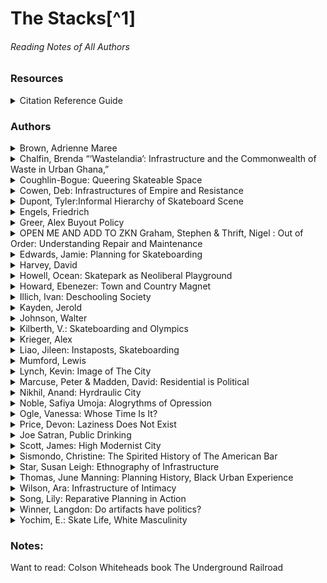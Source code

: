 
# The Stacks[^1]
###### Reading Notes  of All Authors


### Resources
<details>
 <summary> Citation Reference Guide </summary>
 
 ``` 
 MLA CITATION ELEMENTS
 
 Author.
Title of source.
Title of container,
Other contributors,
Version,
Number,
Publisher,
Publication date,
Location.
```
#### A book should be in italics:
Henley, Patricia. The Hummingbird House. MacMurray, 1999.

#### An individual webpage 
 webpage title should be in quotation marks. The name of the parent website, which MLA treats as a "container," should follow in italics:  
 Lundman, Susan. "How to Make Vegetarian Chili." eHow, www.ehow.com/how_10727_make-vegetarian-chili.html.*

 #### News Article
  Taylor, Rumsey. "Fitzcarraldo." Slant, 13 Jun. 2003, www.slantmagazine.com/film/review/fitzcarraldo/. Accessed 29 Sep. 2009. 
 
#### A periodical (journal, magazine, newspaper) 
article should be in quotation marks:  
Bagchi, Alaknanda. "Conflicting Nationalisms: The Voice of the Subaltern in Mahasweta Devi's Bashai Tudu." Tulsa Studies in Women's Literature, vol. 15, no. 1, 1996, pp. 41-50.  

#### A song or piece of music 
 song title The name of the album should then follow in italics:

Beyoncé. "Pray You Catch Me." Lemonade, Parkwood Entertainment, 2016, www.beyonce.com/album/lemonade-visual-album/.
 
 </details>
 
 ### Authors
 
 <details>
 <summary> Brown, Adrienne Maree </summary>
 
  **Brown, Adrienne Maree. "Emergent Strategies."** AK Press, 2017. 
 
                23: Definitions
                25: Lineage of Emergent Strategies
                26: Everything is about relationships
                27: Grace Lee Boggs, Margaret Wheatley, Ill Weaver
                28: Dialectical Humanism + Organic Intellectuals
                29: AMB Bio
                30: Simple -vs- Easy
                31: Facilitator Family of AMB
                33: Keith Cylar (Originator of Word Pleasure Activism) + Audre Lorde + Space which is a pleasure to enter
                34: Healing/Trauma
                35: Doula (Life/Death are transactions that want to be held gently)
                36: A human dressing room, Sterling Toles
                38: Reading Reccomendations 
                41: Principles of Emergent Strategies
                44: Complex Movement, Organization in Detroit
                45: Bio Components: Ants, Wavicle, Dandelions, Starlings, Mycellium, Ferns
                46: Defining Biomimicry
                48-49: Negative things we've learned
                50: Framework Diagram
                53: Fractals: What we practice at a small scale sets patterns for the whole system. 
                54: Trap of "Specialness" and winning
                57: Utopias that are just different monocultures  
  
</details>
     
 <details>
 <summary>                 
Chalfin, Brenda “‘Wastelandia’: Infrastructure and the Commonwealth of Waste in 
Urban Ghana,”  </summary>
     
     
Chalfin, Brenda “‘Wastelandia’: Infrastructure and the Commonwealth of Waste in 
Urban Ghana,” Ethnos 82, no. 4 (July 18, 2017): 648–71.
              
 </details>

   <details>
 <summary>   Coughlin-Bogue: Queering Skateable Space </summary>
**Coughlin-Bogue, Tobin "Queering Skateable Space: How Dispersing Skate Spots Defuses
Toxic Masculinity."** Urban Pamphleteer #8: Skateboardings, 2020. 18-20

 </details>
 
 <details>
 <summary>   Cowen, Deb: Infrastructures of Empire and Resistance </summary>
 
**Deb Cowen, “[Infrastructures of Empire and Resistance](http://gofile.me/6WhDC/VlARGlPoa)**,” Verso Books blog (January 25, 
2017): https://www.versobooks.com/blogs/3067-infrastructures-of-empire-and-resistance

      2. Naming current struggles for justice
      3. Heathrow and Calais (informal refugee settlement in france or maybe england?)
      4. Infrastructure does not simply reflect existing inequality, but also engineers and entrenches
      5. Connecting and Restricing capabilities
      6. Notion of infra as fixed
      7. Infrastructure to spatially fix capital, imperialism infrastructure as apology
      8. Canadian examples
      9. Fugitive Infrastructures, Underground Railroad, DAPL
      10. Winona LaDuke
      %% "Infrastructure is by definition future oriented; it is assembled in the service of worlds to come"
      11. Churches and Border Wall

   
</details>
  
<details>
     
 <summary> Dupont, Tyler:Informal Hierarchy of Skateboard Scene </summary>
**Dupont, Tyler. From Core to Consumer: The Informal Hierarchy of the Skateboard Scene. Journal of Contemporary Ethnography Vol. 43(5), 2014), 556-581**

 </details>
 
 <details>
 <summary> Engels, Friedrich </summary>
     
[Engels, Friedrich.1845. “The Great Towns.”](http://gofile.me/6WhDC/8K48J765f) in The Condition of the Working-Class in England in 1844, in The City Reader, Richard T. LeGates and Frederic Stout, eds. Routledge,
2003: 58-66.   



ZTLKN Notes: [anti-homeless policing](zzzzz_cards/201_anti-homelessPolicing_Industrialization.md)  
       
       58:Bio of Engels while writing The Condition of the Working Class in England in 1844 (1845)  
       59: Further Reading Reccomendations  
       60a: Isolated condition of man in Great Towns
       60b: Starvation
       61a: City layout seperates borgeoisie from workers
       61b: Protecting nerves of rich from seeing any evidence of poor
       62:  Description of layout, neighborhood
       63a: Description of filth, bad living conditions in Irk
       64a: More filth, this time pigs
       64b: How little air, space in these places. Living conditions are new, in the "industrial" epoch
       65a: Built without reference, without plan. 
       65b: Layout of workers housing
       66: Ratio of worker to Bourgeoisie
       
       #Notes
       Offal --> entrails and internal organs of animals slaughtered for meat
                
  </details>
  
 <details> 
 <summary> Greer, Alex Buyout Policy </summary>
 
**Greer, Alex "A historical assessment of home buyout policy: Are we learning or just failing?"**
Section 1: Policy Learning Theory (Social, Instrumental) 
 
 </details>
 
 <details> 
 <summary> OPEN ME AND ADD TO ZKN Graham, Stephen & Thrift, Nigel : Out of Order: Understanding Repair and Maintenance </summary>
 

Graham, Stephen and Nigel Thrift, “Out of Order: Understanding Repair and 
Maintenance,” Theory, Culture & Society 24, no. 3 (May 2007): 1–25. 

           1. Maintenance and Earth Worms
           2. Heidegger
           3. Qualities of maintenance, proliferation of things
           4. idk
           5. Maintenance as generative, maintenance is learning
           6. repair as innovation, variation, improvisation, tinkering. Designers not considering maintenance workers. 
           7. MAintenance worker job numbers
           8. Disussion of Leigh Starrs definition of infrastructure
           9. Catastrophic failutes vs "deeply prosaic software clitches, crashes and continual neccessary repair"
           10: Mesh period for new infrastructures
           11: Global South, Infra. improvisation, informality
           12: YTK, Internet like farmohouses built by non-union labor
           13: Cyberspace and electricity
           14: neoliberal politics impact on electric grid, privitization
           15:  Auto Repair/Roadside Repair
           16: Roadside breakdown companies
           17: Crash Ecology, Road Repair techniques
           18: Conclusion
           19: E-Waste
           20:
      
           
           _____________________
          TODO: add How Buildings Learn 1994 to reading list

        **ZKN:** What would our lives be like if we took earthworms seriously, took the ground
under our feet rather than the skies above our heads, as the place to look as
well as, eventually, as the place to be? It is as though we have been pointed
in the wrong direction., Adam Phillips 

       ZKN: to invent the train is also to invent the plane crash Ltringer and Virilio, 2003, (pg 4). Connect to Crisis Card. 
       
       ZKN: Maintenance as learning. Connect to Haussmans plan for paris. 
       
       ZKN: Parents have to become experts very quickly. 
       
       ZKN: Commercial buildings are often, in certain senses, in even worse
condition, in part because architects themselves rarely consider or take into
their designs the business of maintenance and repair: ‘they see the people
who do the maintaining as blue collar illiterates and the process of upkeep
as trivial, not a part of design concerns’ (Brand, 1994: 112). Thus, one:
. . . survey of fifty-eight new business buildings near London [found that] ‘a
staggering one-fifth of the sample said that the need to clean their windows
had not even been considered during the design and construction of the

building’. Also light fixtures in the grand lobbies were unreachable for lamp
replacement, and internal drains from the flat roofs had no access hatches for
inspection and cleaning. (1994: 112) (6)


6 Such associations
point to the way in which maintenance and repair is increasingly thought
of as a generic activity, the model for which can be spread across many
realms of everyday life.(16)
       _________________________
 
 </details>
       
 <details> 
 <summary> Edwards, Jamie: Planning for Skateboarding </summary>
 
**Edwards, Jamie. 2020. "One more push, to clear the last step: Planning for Skateboarding"** London Southbank University, School of Law and Social Sciences. 

            2: Abstract
            3: TOC
            4: Intro
            7: Lefebvre, PSPOs (Public Space Protection Orders)
            8: Policing, Defensive Architecture
            9:  Displacement, Redevelopment 
            10: Grinding Edges, Harvey
            11:

</details>           

<details> 
 <summary> Harvey, David </summary>
 
**Harvey, David. 1985. “On planning the ideology of planning,”** in The Urbanization of Capital. Baltimore:
Johns Hopkins University Press: 165-184.

                 165: Intro
                 166: Social Reproduction
                 167: Class Relationships
                 168: Built environment supporting Capitalism 
                 169: capital OVER Laboreres
                 170: Partnerships between capitalists and laborers
                 171: Monopolies created by fixed variables (land, housing)
                 172: Problems of "crisis," (losing ground)
                 173: Challenges to Planners, Allocation
                 174: Monopoly Power Examples
                 175: Challenge to Planners: Internalise Diverse Conflicting Interests
                 176: Role of Planner: Balance, Maintain capital interests
                 177: Planner Worldview
                 178: Role of Dispersal
                 179: Short Term Reforms 
                 180-1: 1980s example of losing progress towards equity made in 60s
            
           ###### Notes From Eve Balu's Class 1/27/22
           `**Argument synthesiss**
            Job of planner is to maintain the state. This means perpetuating the existing social order. 
            Primarily serve the interest of capital over labor. 
            Helping poor/disenfranchized is in direct contention w/ holding up state as is (Capital Interest).   
            This Contradiction results in planning needing to constantly re-adjust/reconceive of themselves in the field.
            In society there are occasionaly moments of "crisis of ideology" where tension is so high where planners intervene and create short-term reforms. 
            An example of this is the civil rights movememnt in the 1960s, but much of the progress of the reforms were wiped out in the 80s. 
            Instead of adhering to an ideology of harmony, planners should recognize that harmony legitimates the domination of capital interest over labor. 
            Planners should plan not cities, policy, etc, but the reconstruction of society itself. 
            Planners do have some agency, but reforms are ineffective, they need to work towards the reconfiguration of society.` 
            
            `**Context:** Peter Hall is a prolific marxist, economic geographer. 
 
 </details> 
 
 <details>
 <summary> Howell, Ocean: Skatepark as Neoliberal Playground </summary>
 
**Howell O. Skatepark as Neoliberal Playground: Urban Governance, Recreation Space, and the Cultivation of Personal Responsibility**._Space and Culture_. 2008;11(4):475-496.

</details>

<details> 
 <summary> Howard, Ebenezer: Town and Country Magnet </summary>
 
[Howard, Ebenezer. 1898. “Introduction”, ch1 “The Town and Country Magnet,”](http://gofile.me/6WhDC/0dVlJDmEh) ch 2 and “Social Cities,”  ch13 “The Future of London,” in Garden Cities of Tomorrow, 1898. 

                   41: Disagreements in society, generational
                   42: no disagreement that migration to overcrowded cities is bad, root of all bad
                   43: Describing sordid living conditions
                   44: posing question, how to restore people to land
                   45: discussion of "attractions", magnets and needles metaphor
                   46: 3 magnet diagram
                   47: 3 magnet discussion
                   48: ode to the town-country, man-woman metaphor
                   50-1: Financial Arangements of Garden City
                   52-3: Diagram of Garden City
                   54-5: Layout of Garden CIty
                   56: Farmers + Produce Market
                   57 "philanthropic" institutions (deaf, asylums)
                   138: chapter 12 intro quotes
                   139: Obtaining land
                   140-1: Solution to cities growing, North Adelaid
                   142-3 connected garden cities 
                   144: Railways, Compared to Londons Suburbs
                   145: History of Londons Rail Development. 
                   146: Selfishness/Grandeiose language about new model and lvoe
                   147: power of vested interests
                   148: Financial predictions

 </details> 
 
 <details>
 <summary> Illich, Ivan: Deschooling Society </summary> 
 
**Illich, Ivan. "Deschooling Society"** Marion Boyers Publishing, 2002

               ` 1: Service and Value (institutionalization of value)
                   2: Disservice to the rich and poor
                    3: Institutionalization of school creating new definitions of poverty
                    4: Welfare in US
                    5: Money doesn't improve education
                    6: Poor students cant catch up
                    7:  Latin American schools. Schooled in inferiority to better schooled
                    8: Society has become dependent on schools, now believes that education is costly and difficult
                    9: Increased Spending Not a Solution
                    10: Obligatory schooling infeasible
                    11: Dis-Establishing Schools
                    12: Curriculum as Role-Assigning
                    13: Drill Skills
                    14: Education credit card
                    15: 1956 NYC Archioseys need to learn spanish to accomodate PR immigrants (Open the Market)
                    17: Mandatory Attendance; Liberal Arts
                    18: Paolo Freire; 40 hours to literacy
                    19: Intellectual Matching (book tindr)
                    20: Matching by Title
                    21: Defending Book Tindr (addressing arguments why it wouldnt work)
                    22: Medieval town education`
               ` 23: Karl Marx Child Labor`
  
 </details> 
 
 <details> 
 <summary> Kayden, Jerold </summary>
 
[Jerold S. Kayden and Adam Tanaka, Real Estate Financial Analysis for Public 
and Private Development](http://gofile.me/6WhDC/cvKMNKgSv), Class Note #1 (2022), pp. 1-11


                    1: Copyright  
                    2: Intro to 3 primary tools  
                    3: 3 Tools in Table  
                    4: Pro Forma  
                    5: Gross Income, Vacancy  
                    6: operating Expenses, Real Estate Taxes  
                    7: Net Operating Income, Debt Service  
                    8: Cash Flow After Financing  
                    9: Measuring Performance  
                    10: Return, Total Assets Equity  
                    11: Capitalized Value  
                    
</details> 

<details> 
 <summary> Johnson, Walter </summary>

[Johnson, Walter. 2013. “Introduction: Boom,”](http://gofile.me/6WhDC/Ci7UFKV23) River of Dark Dreams: Slavery and Empire in the Cotton Kingdom. Cambridge, MA: Harvard University Press, 2013: 1-17.

          1. Boat Explosion Story
          2. Context of American Slavery in Missippi Valley
          3. Jefferson's Dream of Yeoman Farmers
          4. Disperal of Louisiana and Mississippi
          5. Empire of Liberty --> instead, Cotton Kingdom
          6. Steamboats as investments
          7. New Orleans, Counter-Culture
          8. Spatial Limits of Profits of Steamboats
          9. Simplification of land/people, Gossyplum Barbadense (type of cotton)
          10: idk
          11: Merchant Capital, Resentment Brewing
          12: Depression of 1837, Political/Financial Conditions
          13: Boom + Bust w/ slavery --> rich can't liquidate assets 
          14: Globalism desire of south
          15: Cuba/Nicaragua/Virginia questions
          16: "The South" is agreed upon as concept

 </details>
 <details> 
 <summary> Kilberth, V.: Skateboarding and Olympics </summary>
 
**Kilberth, V., & Schwier, J. (2019). Skateboarding Between Subculture and the Olympics : A Youth Culture under Pressure from Commercialization and Sportification** (KörperKulturen). Bielefeld: Transcript-Verlag.

</details>
<details> 
 <summary> Krieger, Alex </summary>
 
**Krieger, Alex. 2019. “Making Nature Urbane: Olmsted and the Parks Movement,” City on a Hill: Urban Idealism in America from the Puritans to the Present, 2019: 151-173.**

         151: eptitaths
         152: Hypothesis of benefits
         154: Civilize/Soothe
         155: Olmstead nyc predictions
         156: Woods deep enought to shut out city
         157: Lungs and Arteries
         160: Noticing families in cemeteries
         163: Emerald nacklace
         164: Kansas City
         165: Altruism/Property Values
         156: Park Planning = City Planning
         157: Future of park planning,  
         169: "Symmetry not for solitude" move to natural parks
         171: Are parks for gentrification now?
         _____________________________________
         `Notes from Lecture 2-15-22:
         Described 2nd half of the 19th century as the *Furnace Stage*
         
         Discusssed the Importance of Andrew Jackson Downing who might have been considered the father of the parks movement if not for his untimely death in a boat accident at a young age. Downing was a staunch advocate for parks and advocat for parks, involved in the establishment of Mount Auburn Cemetery. 
         
         Building natural cemeteries was a turning point for park development as it made city leaders realize that families were flocking to them for recreation. 
         
         Seneca Village was cleared for the Creation of Central Park
         
         Neccesity leading to pleasure. Part of the impetus for Olmstead designing the emerald necklace in boston and his "system of parks" was that the muddy river was filling with excrement due to the development of the Back Bay. 
         
         In cities like Kansas City during the  late 19th/early 20th, park planning WAS city planning. 
         
         Visit a park to become less cynical about the "socializing potential of social spaces."
         
 </details>
 
 <details>
 <summary> Liao, Jileen: Instaposts, Skateboarding </summary>

 **Liao,  Jilleen . Instaposts.** Urban Pamphleteer #8: Skateboardings, 2020. 30-31  
 </details>
 
 <details> 
 <summary> Mumford, Lewis </summary> 
 
[Mumford, Lewis. 1961. “Paleotechnic Paradise: Coketown.”](http://gofile.me/6WhDC/b36RG7Y3v) In The City in History: Its Origins, Its Transformations, and Its Prospects, London: Secker & Warburg, 1961: 446-481 [skim: focus on sections 5 and 6]  
           
           Skimmed
           446:Loss of work + play balance
           447: Shift to industrialization
           448: Factors to population growth
           449: Growth of cities, scale
           450: Mining Bad
           451: Railroads also bad
           452: Laissez-Faire, Utilitarianis 
           453: Laissez-Faire didn't lead to freedom (like it was supposed to)
           454: Belief in pre-ordained harmony --> Privitization, Free-Market
           455: idk
           456: From water power to steam
           457: Locating systems to be near labor that can't default on rental payments to company owned property
           458: Pollution
 
 </details>
 
 <details>
 <summary> Lynch, Kevin: Image of The City </summary>
 
 Lynch, Kevin. 1960. The Image of the City. Cambridge MA: Technology Press: 1–25 
 
        1. Looking At Cities
        2. Changing, Shaping
        3. Legibility
        4. image of the city, lost
        5. legibility, distinctive
        6. Perception
        7.  
        
        **Quotes, pg 7** : [relating to historic preservation] A landscape  whose  every  rock tells  a  story  may  make difficult the  creation  of  fresh  
stories. Although  this  may  not  seem  to  be  a.  critical  issue  in  our  present  urban  chaos,  yet  it  indicates that  what  we  seek  is  not  a   final  but an open-ended order, capable of continuous further development. 

 </details>
 
 <details> 
 <summary> Marcuse, Peter & Madden, David: Residential is Political </summary>

 [Madden, David and Marcuse, Peter. 2016. “Introduction: The Residential is Political,”](http://gofile.me/6WhDC/kUzhyZKyy) In Defense of Housing: The Politics of Crisis. London, New York: Verso, 2016: 7-12
   
        7: Housing Crisis Context
        8: Need Wider Perspective
        9: Lefebvre + Engels
        10: Problem with term "Housing Crisis," 2008
        11: Housing always been pretty rough
        12: Radical ideas must contend with
  </details> 
  
  <details>
 <summary> Nikhil, Anand: Hyrdraulic City </summary>
 
**Nikhil Anand, Hydraulic City: Water and the Infrastructures of Citizenship 
in Mumbai (Durham: Duke University Press, 2017).**

        ****Introduction 1-24
        -----> Residences in the Slums can have all the trappings of more established neighborhoods
        -----> Citizenship is not guaranteed nor is it fixed
        -----> Hydraulic citizenship defines citizenship for many
        
        14: Colonial History influencing water citizenship
        16: Entitlements never quite become rights, being counted as a legitimate citizen
        18: NURM: National Urban Renewal Mission, Pressure to privitize
        19: PPIAF Public Private Infrastructure Advisory Facility, WDIP (Water District Improvement Project)
       20:
        
        'In this book I argue that settlers demand public water systems not because public systems deliver reliable supplies to all. Settlers desire public systems because, relative to private infrastructures, these “bloated,” “inefficient” public systems are known systems that offer many more points of access (of-
ficials, politicians, social workers, and leaky pipes) through which settlers can be connected to the hydraulic city. Settlers also desire water through the
public system because its documents (printed on government stationary)
allow them to claim and access other public urban services and substances of citizenship—like housing, health, and education.  In short, relative to private systems, public systems are known systems that are more accommodating of vital forms of leakage that nourish those marginalized by states and markets in the city. Public infrastructures are more amenable to hidden, partly known, materialized arrangements through which millions of residents access water and live in the city.
         
         **** A city in the sea. 25-28 Colonizers fighting through cartography, history
         **** Scarce City Chapter 1: 29-
              29: City Engineer Meeting
              Study a city and neglect its sewers and power supplies (as many have), and you miss
essential aspects of distributional justice and planning power. —susan leigh star,
“The Ethnography of Infrastructure”
              30:"Danger" of Urban Migrants according to political party Shiv Sena
              31:Academics writing about urbanization, population growth
              33-38: History of Water, Continuous state of scarcity, but scarcity is misrepresented 
              39: News/Gov Water Scarcity Scare Tactics
              71: Gifts/Transactions as defining citizenship
              73: Perception of Jogeshwari, hard to get bank loans. **tie to redlining**. 
              
              Reading the description of Jogeshwari (Chapter 2, pg 73) I was struck by the parallels between red lining and the difficulty of members of the neighborhood getting bank loans. The longer I think about it, the less it seems insightful or new, but thinking about the fight for civil rights in the united states as a fight for citizenship is a subtly different framing than the one I am accustomed to. 
              
              78: relationships of care OR cronyism, corruption
              79: Gov formally absesnt, informally present
              80: Is the city for Rich People only? Not minding paying fees
              81: What is possible with small amounts of money. 
              
            I was struck by the sentence "By mobilizing their sympathies, and coaxing them with **small amounts of money**, these arrangements...made very exclusive rules and laws more accomodating and made life in the city possible." It made me think of the organizations (that I associate with effective altruism) that think about where could money be spent to maximize its impact. I feel that the ehtos of that work is perpendicular to what is happeneing here, but I think its an interesting similarity/observation that there are places where a little nudge is amplified. (ie compare these bribes to the scale of investments from groups like World Bank, USAID, etc.)
            
           82: Slum-Erradication 
           83: Slums as an indication of the governments _inability_ to build public housing
           84: Slum Acts
           85: Photo Pass
           86: Public land may be easier to squat on, but harder to regularize, declared and undeclared. Authorized, tolerated, protected. 
           87: Documenting presence
           88: Importance of bills as proof of residence
           89: So while settlers try to be counted and documented by state agencies through various forms of documentation, including water bills, state agencies and the city go through extroadinary lengths to ensure that they do not issue settlers documents that could be later used as claims of residence, belonging, and citizinship. 
           90: Water department going rogue, not scrutinizing the applications
           91: But makes it so that they cant complain. 
           92: Politicians putting themselves as gatekeeper in systems. 
           
           
           95: Interlude: Renweing Water
           95: Kanheri Cave, indigenous water storage
           
           97: Chapter 3: on -time
           97: Water deliver, reproduce the next day
            98: Water Coming
            99: State power and time. 
           101: water schedule
           102: water workers schedule, chaviwallas
           103: How it works, water valves
           105: polive bribes, valves 
           106: impressive that the water arrives on the schedule it does
           108: Due to unpredictability, people draw more water than they need because not sure when it will come again
           109: Social  time, water time
           111: Washing Time (social bonding, demonstration of good moral character), gossip if not seen washing. Important not only to wash, but do so at specific times, habitus. 
           112: Sparkling Clean Homes
           114: Increasing water use with increasing establishment
           115: "Subaltern Conciousness"
           117: Difficulty sharing water with social ties
           121: Continuous water
           122: Outside of Clock Time
           
    E.P. Thompson: Womens work in the home is in a rhythm outside of clock-time. 
    
          123: Louis Althusser time opinions
          
          161: Water as Approximation
          162:
       
</details>        
        
        
<details>
 <summary> Noble, Safiya Umoja: Alogrythms of Opression </summary>
 
Noble, **Safiya Umoja Noble, “A Society Searching,” Algorithms of Oppression: How Search 
Engines Reinforce Racism (New York, N.Y.: New York University Press, 2018), 15-63.**

        15: ad agency google search project
        6: problem is the engine, algorithm 
        7: "Black girls" search results
        24: upholding hegemonic
        27: folks involved with algorithm bias advocacy work/research
        29: racist auto-generated newspaper headline tweets
        32: harm of old representation cristalizing
        36: Google caters to best advertisers, but perception that it is a public service
        37: simple queries disguise complex mapping\
        39-40: how the search works, academic citing in search
        41: PageRank
        42: Controversy around results for "Jew"
        46: adWords
        47: Google Bombing explanation + History
        48: Google results shaped by who can pay
        52: Funny forbes critique of research paper
        56: Google promoting its other properties 
        57: current content screening process

 </details>
        
 <details> 
 <summary> Ogle, Vanessa: Whose Time Is It? </summary> 
 
** ADD ZNK NOTE Ogle, Vanessa Ogle, “Whose Time Is It? the Pluralization of Time and the Global Condition, 
1870s–1940s,” American Historical Review, 2013.**
            1376: Journalist wasting time story
            7: Multiple time schemas
            8: Beirut and Bombay
            9: Time + British Rule
            1380: increase interconnected
            1: "Time Reform"
            2: social and political intentions, "Real Time"
            3: Legally mandating time
            4: Madras Time vs Bombay Time
            5: India making time zone decisions
            6: Mehta arguing against Indian Standard Time
            7: Time interfering with religion, nature. Strikes against time, electricity in factories
            8: political controversy bombay
            9: resistance to new time, protests and further varigating time
            1390:Japan adopt as part of Meiji Restoration
            1: Nahda, Tanzimat
            2: Beirut temporal landscape
            3: newspaper wars over time, spread of time as something to be spent wisely
            4: Watches gaining popularity in beirut
            5: Samuel Smiles, 1859, "self-help," "time wasted"
            6: Self Help Book, Translation to Arabic
            7: Reach of Self-Help Book globally
            8: Scaring people about wasting time
            9: waqt, dahr
            1400: Indian rejection of colonizer, beirut getting ahead of colonizers
            1: Pluralism of timezones not consolidation
            2: europeans didnt have the "imaginary flexibility"
 _____________           
 **ZKN** Smiles held, as “lost wealth may be replaced by industry, lost knowledge by study, lost health
by temperance or medicine, but lost time is gone forever.”87 

#First published in 1859,
Self-Help—the book that would establish the genre—offered Victorian Britons
sketches of successful self-made men’s lives and thus suggested that even an individual of modest means could make it big in life provided that he internalized
Smiles’s bible of Victorian values."
</details>
 
<details>
 <summary> Price, Devon: Laziness Does Not Exist </summary>
 https://humanparts.medium.com/laziness-does-not-exist-3af27e312d01
 
 </details>

<details> 
 <summary> Joe Satran, Public Drinking </summary>
 
 **Citation**: 
 Satran, Joe. "The Secret History Of The War On Public Drinking" Huffington Post, 14 Dec. 2013, https://www.huffpost.com/entry/public-drinking-laws_n_4312523/amp. Accessed 26 April, 2022. 
 
 #### Reading Notes
   ```
 Times Square Prohibition is Dead
 Stats on Tickets
 Net of Laws
 Varied laws
 Abolition History
 Chicago Inventing anti public drinking
 Rhode Island
 Supreme court striking down criminilization
 Pressure to Decriminalize Drunkenness
 Presidential Reports on Crime
 Homelessness advocates happy, business interests not
 New Prohibition: drinking in public vs drunk in public
 Drunk: Subjective, Drinking: Objective
 Broken Windows 
 Inequality in Policing
 Public Support
 ```
 
 <details> 
  <summary> Excerpts </summary>
 
 **Repeal Day**
This month, 80 years later, some Americans celebrated the anniversary of the Repeal with old-timey cocktails, good craft beer or at least a festive hashtag (#RepealDay!). But there wasn't much drinking in the streets. Because America is in the grip of a new Prohibition: One that makes it illegal to drink alcohol in public.
 
 **Hundreds of Thousands**
 Hundreds of thousands, if not millions, of people are arrested or ticketed for drinking in public every year. Millions of others refrain from doing so because they have been conditioned to believe that public drinking is an act as obviously illegal as shoplifting or nude sunbathing in a city park -- even though it was perfectly legal nearly everywhere in the world as recently as 1975.
 
 
 **weaving the net**
 This Prohibition, unlike the last, isn't the result of a constitutional amendment. Nor did it emerge overnight. The net of laws that now bans public drinking across most of the country took state and city lawmakers 40 years to weave. Most of these laws attracted as little public notice upon their passage as any other state or municipal law, which has allowed this net to be lowered so slowly and quietly that many people don't realize that anything has changed.
 
 **common justification**
 nother difference between this Prohibition and the one that ended 80 years ago? Many of the people who are aware of this one actually like it. They say that the virtually nationwide ban on public drinking has "cleaned up the streets," reduced per capita alcohol consumption and even helped slash the incidence of serious crimes such as murder and arson.

They may have a point. But it's also likely that they underestimate the price we pay for the benefits of this Prohibition. Decades of evidence suggest that laws against public drinking are enforced unequally and capriciously, disproportionately hurting the most downtrodden members of society. More fundamentally, these laws allow the state to interfere with individual behavior to prevent an act that in itself harms no one.
 
 **stats**
 public drinking is now punishable by fine or jail time across the vast majority of the country. Seventeen states ban it completely. It's also illegal in 89 of the 100 most populous cities in the country, including the top 10. The map below illustrates the bewildering patchwork of public drinking laws currently in effect across the U.S.:


 ![image](https://user-images.githubusercontent.com/34726888/165386096-ed4197ef-ccd6-4b44-b296-a2a59a8cd110.png)
 ![image](https://user-images.githubusercontent.com/34726888/165386342-d91ab82a-449c-4b18-9588-56bd8f507e54.png)
![image](https://user-images.githubusercontent.com/34726888/165429858-65b4e6b1-811c-4c4a-86bd-cf334d65dbc8.png)


 **range of fines**
 But this map actually masks the true extent of the confusion, because the various municipal and state statutes banning the behavior define the offense in myriad ways. They also stipulate a huge range of penalties for offenders, from a simple fine of $25, payable by mail (New York City), to a ticket of up to $1,000 or a jail sentence of up to 6 months (Hawaii and New Mexico).
 
 **20 cities where allowed** HuffPost's analysis could only positively identify 20 towns or cities of any size in which drinking is legal in some, if not all, public places. About half of these cities allow public drinking only in specially designated "Entertainment Districts" that have been established in the past few years in the hopes of attracting booze-loving tourists.)
 
 The cities that do allow drinking in public don't have as much in common as one might think. Cities as varied as New Orleans and Butte, Mont., Las Vegas and Savannah, Ga., allow residents and tourists alike to drink in the streets and parks.
 
 **never banned** 
 But to ask how these places were independently able to legalize public drinking is to fundamentally misunderstand the situation. Towns like New Orleans and Butte didn't have to take specific steps to allow public drinking -- they just never banned it.
 
 **public drunkeness, regulation of sale** 
 But until the middle of the 20th century, there were exactly two types of American alcohol law: regulations of its sale and bans on public drunkenness. Neither sought to control drinking directly.
 
**laws regulating social activities**
 The great legal minds of the 19th Century generally believed that laws should only regulate social activities, or conduct involving multiple parties. The philosopher John Stuart Mill, for example, argued, in his famous essay "On Liberty":

Whenever, in short, there is a definite damage, or a definite risk of damage, either to an individual or to the public, the case is taken out of the province of liberty, and placed in that of morality or law. 
 
But with regard to the merely contingent, or, as it may be called, constructive injury which a person causes to society, by conduct which neither violates any specific duty to the public, nor occasions perceptible hurt to any assignable individual except himself; the inconvenience is one which society can afford to bear, for the sake of the greater good of human freedom.
 
 
 **Victorian Social Mores*
 A combination of Victorian social mores and a scarcity of disposable drinking vessels kept most Americans from partaking in their legal right to drink in public too often. But public drinking was certainly a feature of everyday life. Miners and laborers on their lunch hour would pay women and children to bring them buckets of draught beer from local saloons for open-air consumption, a practice known as "rushing the growler."
 
 **land of steady habits**
 In one newspaper article in 1868, Mark Twain dismissed New England as "the land of steady habits" because he noted so few people drinking and smoking in the streets.
 
**The Volstead Act,** the sweeping 1919 federal law that enforced Prohibition, specifically banned the carrying of containers of alcohol in the street, among other things. The nominal justification for this measure was that carrying wine or bourbon down the street was assumed to be evidence of intent to sell. So the measure was still, at its heart, a regulation of sales. But it effectively confined drinking to speakeasies and private homes.
 
 **Pre-emptive,  Chicago Debut**
 But 20 years and seven days after the repeal of the 18th Amendment, Chicago Alderman Harry L. Sain, who represented the city's 27th Ward, approached his fellow aldermen with a problem. He said he was hearing more and more reports of "bottle gangs" -- groups of indigent men who would stand on sidewalks sharing bottles of liquor -- plaguing the Skid Row of his district, and littering the streets with empty wine bottles and beer cans. Chicago police officers could arrest rowdy individuals using the city's broadly defined ban on "disorderly conduct," but Sain wanted them to be able to break up the bottle gangs before they got rowdy.
 His solution? A law that would prohibit "drinking in the public way," namely city streets, parks, vacant lots and any other place open to public view. Violators were subject to a $200 fine, the equivalent of about $1,750 in today's money. On Dec. 12, 1953, the law passed handily. One of Sain's fellow aldermen, Mathias Bowler, told the Chicago Tribune the new law was "good news for [his] ward too," noting that he'd heard that "five fellows die[d] there drinking out of bottles on the street."


 Newport, R.I., was where they hit the big time.
Over July 4th weekend 1960, the traditional summer resort for the East Coast elite was the scene of a notorious drunken riot. The town was hosting one of the most important jazz festivals in the country for its sixth summer. But after a popular 1959 documentary about the festival raised the event's profile, 12,000 teens showed up hoping to see Louis Armstrong, Dizzy Gillespie and Dinah Washington perform, only to find it sold out. While loitering outside the concert, they started drinking. Then they got angry. About 2,000 of them charged the gates of the festival. Newport police tried to hold them back, but the crowd started throwing beer cans and wine bottles. The police called in the National Guard, which dispersed the crowd with tear gas. It was a disaster.
 About 2,000 of them charged the gates of the festival. Newport police tried to hold them back, but the crowd started throwing beer cans and wine bottles. The police called in the National Guard, which dispersed the crowd with tear gas. It was a disaster.
 The following year, Newport regrouped, revising its criminal code to better accommodate the festival. One of the key changes, as the Boston Globe put it, was that a "special ordinance bans drinking in public." The reforms worked, and subsequent festivals went off without a hitch.
 
 **Rowdy Teens**
 The success of the Newport law inspired other towns across the country that were struggling to control large groups of rowdy, drunken teens -- in particular the Florida towns to which college students started flocking for Spring Break after the release of movies like "Gidget" and "Where The Boys Are." Fort Myers, Jacksonville, Miami, Daytona Beach and Hialeah all passed restrictions on public drinking between 1964 and 1970, years before most other towns in America did. 
 
 
 **Common Drunkards** In 1963, it was unlikely that you would have been arrested for drinking in public -- but you could have been arrested for being a "common drunkard." Most states and municipalities had laws on the books that made it illegal to be a "common drunkard" or a "vagrant," terms used to describe those who would be known today as alcoholic and homeless, respectively. The police arrested hundreds of thousands of people every year for violating these so-called vagrancy and public drunkenness laws, which were at the heart of the police's mission to control urban social disorder. Such laws defined life on Skid Row: Some perennially homeless, alcoholic men spent years of their lives in jail, in 30-day increments, on charges of public drunkenness and vagrancy.
 
 But in the late '50s and early '60s, legal scholars started to criticize how these laws were enforced, using arguments that would be familiar to anyone following the contemporary debate around drug decriminalization. Critics argued that arresting, charging and incarcerating "drunkards" wasted scarce police and court resources; that the laws were enforced more stringently against poor black people than against affluent white people; and that "public drunkenness" was a moral and medical issue better addressed in churches and hospitals than jails and courtrooms.
 
**Decriminalize Drunkeness** 1964, in its landmark decision Robinson v. California. The immediate effect of the decision was to strike down a California statute classifying drug addiction as a crime. But it also rang the death knell for all "status offenses," vagrancy chief among them. In a later decision (Powell v State of Texas, 1968), the Supreme Court chose not to strike down public drunkenness laws as unconstitutional. The court found that such laws prohibited the act of "appearing in public while drunk," rather than "being an alcoholic."
  
  Vaguely defined status offenses like public drunkenness and vagrancy were constitutionally unsound and, in the long run, unenforceable.
  
  
  **Uniform Alcoholism Treatment Act**
  1971, Congress passed the Uniform Alcoholism Treatment Act, which called on states to decriminalize public drunkenness and shift their handling of public inebriates to the health system. Thirty-five states adopted it, and most of the others passed similar laws. By the end of the '70s, arrests for public drunkenness had dropped by half nationwide. (They would continue to fall, almost unabated, until the present.) The era of criminalized public drunkenness was over, after 350 years.** Doctors and advocates for the rights of the homeless and alcoholics started to breathe easier.**
  
  **Not everyone was happy, though. Entrenched business interests and well-to-do citizens, and their allies in state and local legislatures, still wanted the police to take undesirable homeless and alcoholic people off the streets. But as public drunkenness and vagrancy were no longer criminal acts, the police had no tools at their disposal.**
 
 **Its specificity and lack of ambiguity made it much easier to defend in court than charges of public drunkenness or vagrancy. **  But lawmakers and police chiefs made a much simpler calculation when they started to embrace the public drinking law in the wake of decriminalization of drunkenness. Its specificity and lack of ambiguity made it much easier to defend in court than charges of public drunkenness or vagrancy. And it could still be easily used to arrest homeless people and alcoholics. Homeless people often can't afford to drink in bars, and they don't necessarily have a place to drink in private. If they want to drink, they're almost bound to commit the crime of drinking in public.
  
  Between 1975 and 1990, in the wake of the decriminalization of public drunkenness and vagrancy, cities and states gradually imposed bans on drinking in public.
  
 
 **Direct Reaction** 
  New York City Council voted to ban public drinking just six weeks after public drunkenness was decriminalized throughout New York state on Jan. 1, 1976. Mayor Abraham Beame vetoed the bill, citing its "disturbing civil-liberties implications." Three years later, the council passed another ban, despite vociferous opposition from minority groups -- and Mayor Ed Koch signed it into law.
  
  
  At some point, though, public drinking bans simply became common enough that even cities without a pressing need for such laws felt pressure to pass them. In 1990, for example, when Irvine, Calif., passed its ban, the city's community services superintendent noted to the LA Times that "You can't consume alcoholic beverages in public" in almost any other city in Orange County, but "you can in Irvine."
  
  **Texas Holdouts**
  The last big holdouts were the Texas giants: Houston, Dallas, San Antonio and Austin. hey were prevented from joining in the banning bonanza of the '80s by a state law that prevented cities from passing any law that regulated alcohol consumption. But they clearly felt left out, because they pressured the state to change. They won in 1993.
  
  **international** 
  By 1995, the bulk of the cities in the U.S. had passed bans on public drinking. Since then, these laws have even started to proliferate abroad, especially in the U.K. and Australia. Dublin, Ireland, outlawed public drinking in 2008. Even Prague, long Europe's premier destination for drunken revelry, moved to ban drinking in the streets this fall. **Public drinking bans may be America's most successful culinary export since the Big Mac.**
  
  **Broken Windows** Advocates of the Broken Windows theory emphasized the enforcement of public drinking laws as early as 1982, when the Atlantic Monthly published the article from which the movement takes its name. In one pivotal passage, authors George Kelling and James Wilson write:
```
People start drinking in front of the grocery; in time, an inebriate slumps to the sidewalk and is allowed to sleep it off. Pedestrians are approached by panhandlers. [...] Such an area is vulnerable to criminal invasion. Though it is not inevitable, it is more likely that here, rather than in places where people are confident they can regulate public behavior by informal controls, drugs will change hands, prostitutes will solicit, and cars will be stripped.
  ```
  Which is exactly what police forces did throughout the '90s. Enforcement rates of public drinking laws skyrocketed, inculcating the idea that public drinking is a crime no matter who does it.
  
  Though national data on public drinking infractions are hard to come by (or nonexistent), the few studies of police enforcement indicate that poor, black people are arrested at rates many times higher than affluent white people.
  
  **Unequal Policing NYC Stats**
 Judge Noach Dear of Brooklyn had his staff look into tickets for the offense in his borough in 2012, and found that "More than 85 percent of the 'open container' summonses were given to Blacks and Latinos. Only 4 percent were issued to whites." Nearly 40 percent of Brooklyn residents are white.
  
  **Support Stats**
  A previous national poll, conducted in 2000 -- and the only one this reporter found on the subject -- indicated overwhelming public support for restrictions on public alcohol consumption: 92 percent of respondents said they favored laws against drinking in the streets and on sidewalks; 86 percent said they favored restrictions on drinking in parks and beaches; and 81.4 percent said they favored restrictions on drinking in stadiums and concerts. Support for public drinking bans in that poll was much higher among older people, women, ethnic minorities and those from low-income households than among young people, men, whites and those from high-income households.

To see whether attitudes had changed in the last 13 years, HuffPost conducted its own poll on the issue with our partners at YouGov. The wording of the questions differed slightly from those of the 2000 poll, and was conducted online rather than over the phone, so the two aren't directly comparable. While HuffPost/YouGov's results revealed many of the same relative differences in support across demographic categories and with regard to specific sites for public drinking, the new poll found much higher levels of support for the legalization of public drinking across the board than the previous poll did.
  
  **violent crime as part of popularity of laws**
  Some of the ban's popularity may stem from a belief that cracking down on public drinking in the '90s also slashed national crime rates. Police started enforcing public drinking bans aggressively just as rates of serious crime started to plummet in many major cities across the country. Government officials who pushed the Broken Windows theory most forcefully often argued that public drinking arrests have been a crucial factor in that decline. They also note that the city most closely associated with street drinking is New Orleans, which has one of the highest murder rates in the country; while the city most closely associated with strict enforcement of public drinking laws, New York, has one of the lowest.

But many other cities with lax enforcement of public drinking laws have far lower rates of violent crime than New Orleans. Las Vegas had exactly the same murder rate as New York in 2012 (5.1 per 100,000 people), and Seattle's was even lower -- just 3.7 per 100,000 people. Moreover, some of the cities with the highest arrest rates for public drinking -- Cleveland and Chicago -- have unusually high rates of violent crime.
  
  
  **Entertainment Districts**
  Over the last decade, about a dozen cities, mostly in the heartland, have designated small sections of their downtowns as "Entertainment Districts" where tourists and locals are permitted to drink alcoholic beverages in the streets. (Lincoln, Neb., became the latest in October, and a law currently being debated in the Ohio Senate could pave the way for such districts in Cleveland and Cincinnati.)
  
**Some opponents of public drinking might contend that they do not want their streets to look like Bourbon Street or the Las Vegas Strip. But one might also argue that those places became as riotous as they are in part because, in the last 40 years, public drinking was banned everywhere else, making them "America's playgrounds" by exclusion. If public drinking were again legal across the country, outdoor revelry would potentially diffuse out into the rest of the country and become as unremarkable as it was in the 1800s.**   
  
  **Butte Montana** curbing drinking 2am-8am, gentrificiation 
 ![image](https://user-images.githubusercontent.com/34726888/165407269-887240d5-57be-43e3-9a80-37a44451404a.png)

 </details>
 Newport Riot
 https://www.newportri.com/story/news/local/2018/07/05/looking-back-1960-newport-jazz-festival-riot/11580410007/
 
  St Louis. 
 Despite the lack of a general state law prohibiting drinking in public, nearly all municipalities, including both St. Louis[42] and Kansas City,[43] do prohibit drinking in public. St. Louis, however, does allow picnickers in public parks to consume alcohol without limitation.[44] 
 
 
 Keywords: Religious Ferver, Temperance Movement, 
 
 
 https://www.youtube.com/watch?v=zJc-_A5P_4A&ab_channel=OnDemandNews
 **Factory owners suppoted prohbition in an effort to reduce accidents and increase the efficiency of their workforce
 ** Led to bootleggers and crime
 
 
 ### thoughts
 * we banned it only for specific people
 
 </details>
<details>
 <summary> Scott, James: High Modernist City </summary>
 
**Scott, James C. “The High-Modernist City: An Experiment and a Critique.”** Yale University Press, 2008.


                126: Brailia lack of city, "Brasilitis"
                129: Bandeirantes/Candangos
                130: Unplanned Brasilia
                131: Too large of plazas, Chandigrah
                132: Background/Context Jane Jacobs
                133: Functional order vs Aesthetic View of Order
                134: Jane Jacob's Critique
                135: Public Safety
                136: JJ's Equivalent of Emergent strategy
                137: Mixed Use
                138: "Woman's Eye"
                139: Great variety of human purposes embeded in any activity
                140: Slum Clearance/People Not Static
                144: Tankel: Humility in Planning
   </details>
   
  <details> 
 <summary> Sismondo, Christine: The Spirited History of The American Bar </summary>
 
 **Citation:** Sismondo, Christine. "The Spirited History of The American Bar", Interview by Dalzell, Rebecca. Smithsonian Magazine. 2 Aug. 2011, https://www.smithsonianmag.com/history/the-spirited-history-of-the-american-bar-42912195/
 
 

 **reading notes**
 ```
 
 ```
 </details>
 
   <details> 
 <summary> Star, Susan Leigh: Ethnography of Infrastructure </summary>
 
**[Star, Susan Leigh “The Ethnography of Infrastructure,”](http://gofile.me/6WhDC/M5nnn2GSr)** American Behavioral Scientist 43(3), 1999: 377–91. 

               378: Reading phonebooks more interesting than reading many infra. documents
               379: MUDS! Symbolic Sewers
               380: One person's infrastructure are anothers barrier. Infra as fundamentally relational
               381-2: **Definitions of Infra elements**
               383: Ethnography
               384-5 MAster Narratives
               386: Making things visible
               387: MAgnification process, work of assemblage
               388: Indicators/records/artifacts
               
               
</details>               
               
<details>
 <summary> Thomas, June Manning: Planning History, Black Urban Experience </summary> 
 
**Thomas, June Manning. 1994. “Planning History and the Black Urban Experience: Linkages and
Contemporary Implications,**” Journal of Planning Education and Research 14: 1-11.


               255: Lit Review
               256: Zoning, Racial Covenants
               257: Public Housing, Urban Renewal, Consolidation of the Ghetto
               258: Race Riots of 1960s
               159: Social Planning
               260: Lingering Effects
               261: Hopeful Spin
               262: Importance for planners to learn material
 </details>
 
 <details> 
 <summary> Wilson, Ara: Infrastructure of Intimacy </summary>
 
**[Wilson, Ara “The Infrastructure of Intimacy,”](http://gofile.me/6WhDC/oub6lvijF)** Signs: Journal of Women in Culture and Society 41, no. 2 (January 2016): 247–80.

               247: Intro
               248: Lit Review
               249: fuzzy Definitions of Infrastructure
               250: intimacy Studies
               251: Intamacy Studies > Sexuality Studies
               252: Commercialization of intimacy
               253: Intro to Argument
               254-5: Modern Bathroom controversies
               256: Military bathroom designs
               257: St Louis Cruising Bathrooms
               258: WPA infrastructure
               259: Sex work in public spaces
               260: Phones/SMS
               261: Monopoly Structures
               262: Resistance to Telephone Poles
               263: Quoting Leigh Star
               264: Infr'as fuzzy definition
               265: Actor-Theory network
               266: Objects/Animals have agency
               267: Geneology of word infrastructure
               268: Public Good, Failure of Markets
               269: Goal of infr to facilitate economic activity
               270: Hidden or Colonial sublime
               271: "Under developed nations"
               272: P3s + Decline of public infrastructure
               273: Failed Infrastructures
               274: Infra is good to study argument
               275: questions Infra surfaces
 </details>
 
 <details> 
 <summary> Song, Lily: Reparative Planning in Action </summary>
 
 Song, Lily. "Reparative Planning in Action: The Case of Alliance For Community Transportation" (Unpublished)
  
  ```
  1. Introduction
  2. Reparative Planning, Racialized Planning
  3. History of US Reparative Planning (excellent)
  4. BLM Efforts
  5. Non-Reformist Reforms
  6. methods
  7.outline of results
  8. unfairness of subsidizing wealthy in transit infra. 
  9. highest and best use, optimization
  10. Metro As Sanctuary,Free Fares 
  11. 2020 BLM Opportunity
  12. Embodied Perspectives, Meeting Facilitation
  13. Summary of ACT-LA
  14. Relational and Solidaristic vs Techno-managerial and professionalized 
  ```
 
  Take-Aways:
  **Analysis of 40 Acres, pg 3**   
 American reparation planning is historically rooted in organizing and advocacy by formerly  enslaved people, their descendants, and accomplices (Aiyetoro and Davis 2009). While the 1861 Confiscation Act and Freedman’s Bureau Bills (1865-1866) are widely credited for  proposing allocations of forty-acre plots and fifty dollars to formerly enslaved families, such  federal measures were soundly reversed by congressional leaders who instead compensated  slave owners and loyal Southerners.
 
 **Goal of Reperatory Planning, pg 4**
Kelley  frames reparations “as a broad strategy to radically transform society—redistributing  wealth, creating a democratic and caring public culture, exposing the ways capitalism and  slavery produced massive inequality” (129).

**Abolistionist Planning Efforts, pg 4** 
If reparation is "abolition in action," as stated by Patrisse Cullors, cofounder of Black Lives  Matter— the decentralized political and grassroots movement most prominently leading the  contemporary struggle to abolish mass incarceration, capital punishment, and police  violence—it seems appropriate to consider reparative planning in light of abolitionist  planning debates.2 In 2017, a group of graduate students at UCLA co-facilitated a course,  "Abolitionist Planning in Today’s Political Conjuncture," and published an abolitionist  planning guide for urban planners. In response to the election of Trump, the group sought to  invoke abolition in their study and practice as a “framework for urban planning practitioners  to combat and reverse oppression of marginalized communities while also deferring to the  experiences and expertise of these communities.” The framework identifies potential  avenues to implement abolitionist planning such as community control, housing and urban  inclusivity, environmental racism and ecology, and safe streets. Subsequently, Deshonay  Dozier’s "A Response to Abolitionist Planning" (2018) raised the intractable question of  whether professional planning could actually contribute to abolition as an “institution of  harm complicit in the making of penal systems“ and as a central conduit of violence against  Indigenous, Black, Brown, Asian and poor people. Dozier’s piece conceptualizes abolition as  

**BLM Reperations Now Toolkit**
 BLM’s Reparations Now Toolkit further outlines five key components of reparations: (1) Official  acknowledgment and apology for harm, public education, or memorial about the harm; (2) Compensation to a  specific, defined group of individuals harmed by a violation, including descendants, as well as family and  community members of individuals directly targeted for harm who were adversely affected’; (3) Restitution  and Repatriation—Action to restore individuals harmed to the position they were in before the initial harm  occurred; (4) Cessation/Assurance of Non-Repetition—Action to stop the systems, institutions, and practices  causing the harm; and (5) Rehabilitation—Changes to laws, institutions, and systems aimed at ensuring that  harm will not happen again They additionally note: “reparations cannot be achieved simply through  ‘acknowledgment or an apology’ or ‘investment in underprivileged communities.”

**Shift Narrative Beyond Policing, pg 11**
ACT-LA seized this window of opportunity to shift the  narrative around transit safety beyond policing and escalate their advocacy to end Metro’s  multi-agency policing contract by 2022. As recalled by an ACT-LA organizer,

** Embodied Perspectives** A common feature of ACT-LA convenings is that the agenda includes a creative exercise that  invites participants to tap into their imagination and embodied perspectives in manifesting campaign goals. As characterized by an ACT-LA staff member, much of the work they do is  imagination work, “pushing imagination” and asking “what world do we want to live in” even  though “what could work for us doesn’t necessarily exist yet.“ For example, the public  webinar that initially framed the issue of public safety on metro began with a guided  meditation in which the facilitator asked participants to close their eyes and imagine how 

** conclusions, holistic safety 14 **
That ACT-LA's approach to reparative planning is relational and solidaristic—as opposed to  techno-managerial and professionalized—appears instructive for reparative planning  scholars and practitioners....Beyond simply critiquing how capitalist culture consumes our cities and  dehumanizes people, they are actively fighting to decommodify housing— through  inclusionary zoning and tenant protections, decommodify transit—via fare-free transit, and 
13 DRAFT- DO NOT SHARE W/O AUTHORS’ PERMISSION 
demilitarize public space—by redirecting funding from multi-agency policing to investments  in care-centered spatial tactics, stewardship, programming, support services, public  education, and job creation that promote holistic safety.

               
  Conditions for Pleasure    
 
</details>


<details> 
 <summary> Winner, Langdon: Do artifacts have politics? </summary> 
 
**[Winner, Langdon “Do Artifacts Have Politics?”](http://gofile.me/6WhDC/oub6lvijF)** Daedalus 109, no. 1 (1980): 121–36.

          no page numbers but recollection
             Robert Moses 9ft tall underpasses 
             Agriculture research at land grand universites that went to tomato harvesters
             To what extent does certain technology require certain political structures 
             Ships, Factories, Atom Bomb --> Authoritative, unDemocratic
             
</details> 

<details> 
 <summary> Yochim, E.: Skate Life, White Masculinity </summary>
 
**Yochim, E. (2010)._Skate life : Re-imagining white masculinity_**. Ann Arbor: University of Michigan Press.

</details>

### Notes:
Want to read: Colson Whiteheads book The Underground Railroad
